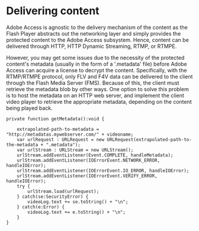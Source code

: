 # Delivering content

Adobe Access is agnostic to the delivery mechanism of the content as the Flash
Player abstracts out the networking layer and simply provides the protected
content to the Adobe Access subsystem. Hence, content can be delivered through
HTTP, HTTP Dynamic Streaming, RTMP, or RTMPE.

However, you may get some issues due to the necessity of the protected content's
metadata (usually in the form of a '.metadata' file) before Adobe Access can
acquire a license to decrypt the content. Specifically, with the RTMP/RTMPE
protocol, only FLV and F4V data can be delivered to the client through the Flash
Media Server (FMS). Because of this, the client must retrieve the metadata blob
by other ways. One option to solve this problem is to host the metadata on an
HTTP web server, and implement the client video player to retrieve the
appropriate metadata, depending on the content being played back.

    private function getMetadata():void {

    	extrapolated-path-to-metadata = "http://metadatas.mywebserver.com/" + videoname;
    	var urlRequest : URLRequest = new URLRequest(extrapolated-path-to-the-metadata + ".metadata");
    	var urlStream : URLStream = new URLStream();
    	urlStream.addEventListener(Event.COMPLETE, handleMetadata);
    	urlStream.addEventListener(IOErrorEvent.NETWORK_ERROR, handleIOError);
    	urlStream.addEventListener(IOErrorEvent.IO_ERROR, handleIOError);
    	urlStream.addEventListener(IOErrorEvent.VERIFY_ERROR, handleIOError);
    	try {
    		urlStream.load(urlRequest);
    	} catch(se:SecurityError) {
    		videoLog.text += se.toString() + "\n";
    	} catch(e:Error) {
    		videoLog.text += e.toString() + "\n";
    	}
    }
